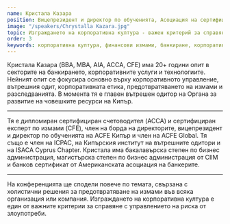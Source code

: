 ```yaml
---
name: Кристала Казара
position: Вицепрезидент и директор по обученията, Асоциация на сертифицирани експерти по разкриване на измами  (ACFE), Кипър
image: "/speakers/Chrystalla Kazara.jpg"
topic: Изграждането на корпоративна култура - важен критерий за справяне с финансовите измами
order: 3
keywords: корпоративна култура, финансови измами, банкиране, корпоративни услуги, технологии, корпоративно управление, вътрешен одит, корпоративна етика, предотвратяване на измами, разследвания, човешки ресурси, Кипър, Асоциация на сертифицирани експерти по разкриване на измами, ACFE, ISACA, IIA, CISA, CISSP, CGEIT, CRISC, CIA, регулаторни рамки, съответствие, сътрудничество, банки, доставчици на плащания, публичен сектор
---
```


Кристала Казара (BBA, MBA, AIA, ACCA, CFE) има 20+ години опит в секторите на банкирането, корпоративните услуги и технологиите. Нейният опит се фокусира основно върху корпоративното управление, вътрешния одит, корпоративната етика, предотвратяването на измами и разследванията. В момента тя е главен вътрешен одитор на Органа за развитие на човешките ресурси на Кипър.

---

Тя е дипломиран сертифициран счетоводител (ACCA) и сертифициран експерт по измами (CFE), член на борда на директорите, вицепрезидент и директор по обученията на ACFE Кипър и член на ACFE Global. Тя също е член на ICPAC, на Кипърския институт на вътрешните одитори и на ISACA Cyprus Chapter. Кристала има бакалавърска степен по бизнес администрация, магистърска степен по бизнес администрация от CIIM и банков сертификат от Американската асоциация на банкерите.

---

На конференцията ще сподели повече по темата, свързана с холистични решения за предотвратяване на измами във всяка организация или компания. Изграждането на корпоративна култура е един от важните критерии за справяне с управлението на риска от злоупотреби.
